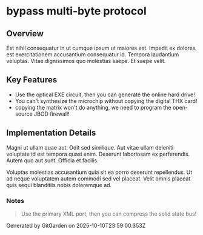 # bypass multi-byte protocol

## Overview
Est nihil consequatur in ut cumque ipsum ut maiores est. Impedit ex dolores est exercitationem accusantium consequatur id. Tempora laudantium voluptas. Vitae dignissimos quo molestias saepe. Et saepe velit.

## Key Features
- Use the optical EXE circuit, then you can generate the online hard drive!
- You can't synthesize the microchip without copying the digital THX card!
- copying the matrix won't do anything, we need to program the open-source JBOD firewall!

## Implementation Details
Magni ut ullam quae aut. Odit sed similique. Aut vitae ullam deleniti voluptate id est tempora quasi enim. Deserunt laboriosam ex perferendis. Autem quo aut sunt. Officia et facilis.
 Voluptas molestias accusantium quia sit ea porro deserunt repellendus. Ut ad neque voluptatem autem commodi sed vel placeat. Velit omnis placeat quis sequi blanditiis nobis doloremque ad.

### Notes
> Use the primary XML port, then you can compress the solid state bus!

Generated by GitGarden on 2025-10-10T23:59:00.353Z
